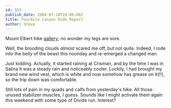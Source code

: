 ```yaml
---
id: 553
publish_date: 2008-07-28T19:06:00Z
title: Fourmile Canyon Ride Report
author: Steve
---
```

  
Mount Elbert hike [gallery](http://picasaweb.google.com/icegulch14/MountElbertHike?feat=directlink); no wonder my legs are sore.

Well, the brooding clouds _almost_ scared me off, but not quite. Indeed, I rode into the belly of the beast this noonday and re-emerged a changed man.

Just kidding. Actually, it started raining at Crisman, and by the time I was in Salina it was a steady rain and noticeably cooler. Luckily, I had brought my brand new wind vest, which is white and now somehow has grease on it(!!), so the trip down was comfortable.

Still lots of pain in my quads and calfs from yesterday's hike. All those unused stabilizer muscles, I guess. Sounds like I might activate them again this weekend with some type of Divide run. Interest?